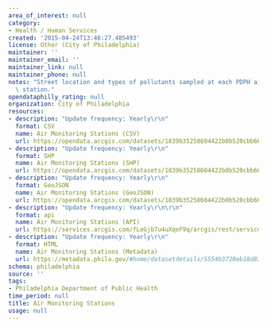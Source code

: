 ```yaml
---
area_of_interest: null
category:
- Health / Human Services
created: '2015-04-24T13:46:27.485493'
license: Other (City of Philadelphia)
maintainer: ''
maintainer_email: ''
maintainer_link: null
maintainer_phone: null
notes: "Street location and types of pollutants sampled at each PDPH air monitoring\
  \ station."
opendataphilly_rating: null
organization: City of Philadelphia
resources:
- description: "Update frequency: Yearly\r\n"
  format: CSV
  name: Air Monitoring Stations (CSV)
  url: https://opendata.arcgis.com/datasets/1839b35258604422b0b520cbb668df0d_0.csv
- description: "Update frequency: Yearly\r\n"
  format: SHP
  name: Air Monitoring Stations (SHP)
  url: https://opendata.arcgis.com/datasets/1839b35258604422b0b520cbb668df0d_0.zip
- description: "Update frequency: Yearly\r\n"
  format: GeoJSON
  name: Air Monitoring Stations (GeoJSON)
  url: https://opendata.arcgis.com/datasets/1839b35258604422b0b520cbb668df0d_0.geojson
- description: "Update frequency: Yearly\r\n\r\n"
  format: api
  name: Air Monitoring Stations (API)
  url: https://services.arcgis.com/fLeGjb7u4uXqeF9q/arcgis/rest/services/Air_Monitoring_Stations/FeatureServer/0/query?outFields=*&where=1%3D1
- description: "Update frequency: Yearly\r\n"
  format: HTML
  name: Air Monitoring Stations (Metadata)
  url: https://metadata.phila.gov/#home/datasetdetails/5554b3720eb18d837ab45ae2/representationdetails/5554b78cecbb7bb358453714/
schema: philadelphia
source: ''
tags:
- Philadelphia Department of Public Health
time_period: null
title: Air Monitoring Stations
usage: null
---
```

